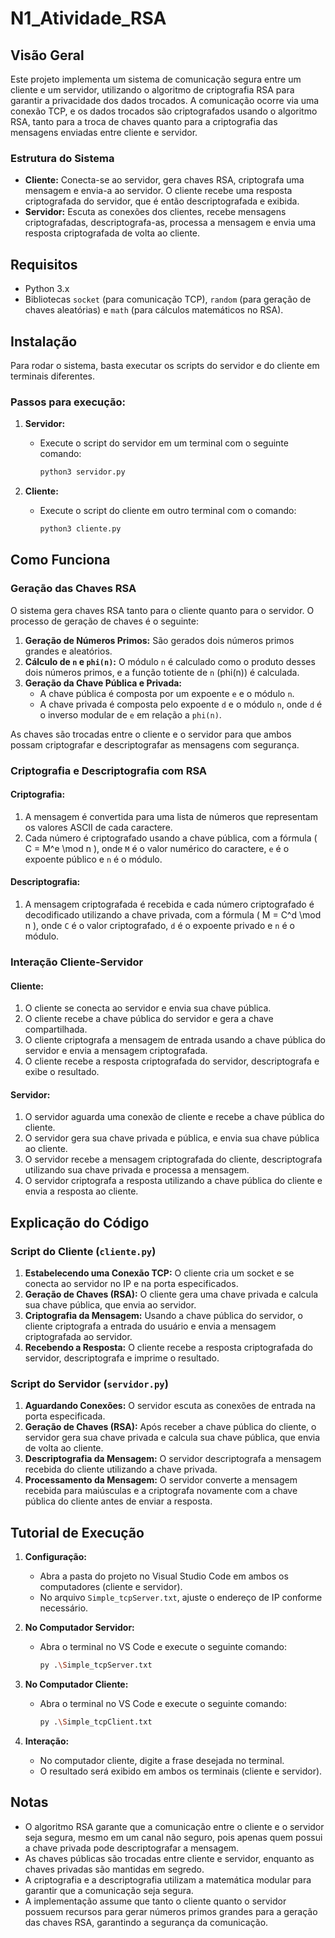 # N1_Atividade_RSA

## Visão Geral

Este projeto implementa um sistema de comunicação segura entre um cliente e um servidor, utilizando o algoritmo de criptografia RSA para garantir a privacidade dos dados trocados. A comunicação ocorre via uma conexão TCP, e os dados trocados são criptografados usando o algoritmo RSA, tanto para a troca de chaves quanto para a criptografia das mensagens enviadas entre cliente e servidor.

### Estrutura do Sistema

- **Cliente:** Conecta-se ao servidor, gera chaves RSA, criptografa uma mensagem e envia-a ao servidor. O cliente recebe uma resposta criptografada do servidor, que é então descriptografada e exibida.
- **Servidor:** Escuta as conexões dos clientes, recebe mensagens criptografadas, descriptografa-as, processa a mensagem e envia uma resposta criptografada de volta ao cliente.

## Requisitos

- Python 3.x
- Bibliotecas `socket` (para comunicação TCP), `random` (para geração de chaves aleatórias) e `math` (para cálculos matemáticos no RSA).

## Instalação

Para rodar o sistema, basta executar os scripts do servidor e do cliente em terminais diferentes.

### Passos para execução:

1. **Servidor:**
   - Execute o script do servidor em um terminal com o seguinte comando:
     ```bash
     python3 servidor.py
     ```

2. **Cliente:**
   - Execute o script do cliente em outro terminal com o comando:
     ```bash
     python3 cliente.py
     ```

## Como Funciona

### Geração das Chaves RSA

O sistema gera chaves RSA tanto para o cliente quanto para o servidor. O processo de geração de chaves é o seguinte:

1. **Geração de Números Primos:** São gerados dois números primos grandes e aleatórios.
2. **Cálculo de `n` e `phi(n)`:** O módulo `n` é calculado como o produto desses dois números primos, e a função totiente de `n` (phi(n)) é calculada.
3. **Geração da Chave Pública e Privada:**
   - A chave pública é composta por um expoente `e` e o módulo `n`.
   - A chave privada é composta pelo expoente `d` e o módulo `n`, onde `d` é o inverso modular de `e` em relação a `phi(n)`.

As chaves são trocadas entre o cliente e o servidor para que ambos possam criptografar e descriptografar as mensagens com segurança.

### Criptografia e Descriptografia com RSA

#### Criptografia:

1. A mensagem é convertida para uma lista de números que representam os valores ASCII de cada caractere.
2. Cada número é criptografado usando a chave pública, com a fórmula \( C = M^e \mod n \), onde `M` é o valor numérico do caractere, `e` é o expoente público e `n` é o módulo.

#### Descriptografia:

1. A mensagem criptografada é recebida e cada número criptografado é decodificado utilizando a chave privada, com a fórmula \( M = C^d \mod n \), onde `C` é o valor criptografado, `d` é o expoente privado e `n` é o módulo.

### Interação Cliente-Servidor

#### Cliente:

1. O cliente se conecta ao servidor e envia sua chave pública.
2. O cliente recebe a chave pública do servidor e gera a chave compartilhada.
3. O cliente criptografa a mensagem de entrada usando a chave pública do servidor e envia a mensagem criptografada.
4. O cliente recebe a resposta criptografada do servidor, descriptografa e exibe o resultado.

#### Servidor:

1. O servidor aguarda uma conexão de cliente e recebe a chave pública do cliente.
2. O servidor gera sua chave privada e pública, e envia sua chave pública ao cliente.
3. O servidor recebe a mensagem criptografada do cliente, descriptografa utilizando sua chave privada e processa a mensagem.
4. O servidor criptografa a resposta utilizando a chave pública do cliente e envia a resposta ao cliente.

## Explicação do Código

### Script do Cliente (`cliente.py`)

1. **Estabelecendo uma Conexão TCP:** O cliente cria um socket e se conecta ao servidor no IP e na porta especificados.
2. **Geração de Chaves (RSA):** O cliente gera uma chave privada e calcula sua chave pública, que envia ao servidor.
3. **Criptografia da Mensagem:** Usando a chave pública do servidor, o cliente criptografa a entrada do usuário e envia a mensagem criptografada ao servidor.
4. **Recebendo a Resposta:** O cliente recebe a resposta criptografada do servidor, descriptografa e imprime o resultado.

### Script do Servidor (`servidor.py`)

1. **Aguardando Conexões:** O servidor escuta as conexões de entrada na porta especificada.
2. **Geração de Chaves (RSA):** Após receber a chave pública do cliente, o servidor gera sua chave privada e calcula sua chave pública, que envia de volta ao cliente.
3. **Descriptografia da Mensagem:** O servidor descriptografa a mensagem recebida do cliente utilizando a chave privada.
4. **Processamento da Mensagem:** O servidor converte a mensagem recebida para maiúsculas e a criptografa novamente com a chave pública do cliente antes de enviar a resposta.

## Tutorial de Execução

1. **Configuração:**
   - Abra a pasta do projeto no Visual Studio Code em ambos os computadores (cliente e servidor).
   - No arquivo `Simple_tcpServer.txt`, ajuste o endereço de IP conforme necessário.
   
2. **No Computador Servidor:**
   - Abra o terminal no VS Code e execute o seguinte comando:
     ```bash
     py .\Simple_tcpServer.txt
     ```

3. **No Computador Cliente:**
   - Abra o terminal no VS Code e execute o seguinte comando:
     ```bash
     py .\Simple_tcpClient.txt
     ```

4. **Interação:**
   - No computador cliente, digite a frase desejada no terminal.
   - O resultado será exibido em ambos os terminais (cliente e servidor).

## Notas

- O algoritmo RSA garante que a comunicação entre o cliente e o servidor seja segura, mesmo em um canal não seguro, pois apenas quem possui a chave privada pode descriptografar a mensagem.
- As chaves públicas são trocadas entre cliente e servidor, enquanto as chaves privadas são mantidas em segredo.
- A criptografia e a descriptografia utilizam a matemática modular para garantir que a comunicação seja segura.
- A implementação assume que tanto o cliente quanto o servidor possuem recursos para gerar números primos grandes para a geração das chaves RSA, garantindo a segurança da comunicação.
